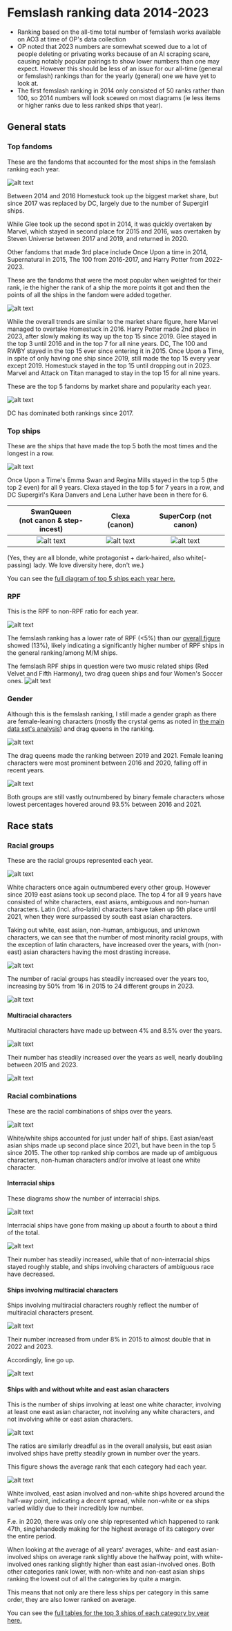 # Femslash ranking data 2014-2023 

- Ranking based on the all-time total number of femslash works available on AO3 at time of OP's data collection
- OP noted that 2023 numbers are somewhat scewed due to a lot of people deleting or privating works because of an AI scraping scare, causing notably popular pairings to show lower numbers than one may expect. However this should be less of an issue for our all-time (general or femslash) rankings than for the yearly (general) one we have yet to look at.
- The first femslash ranking in 2014 only consisted of 50 ranks rather than 100, so 2014 numbers will look scewed on most diagrams (ie less items or higher ranks due to less ranked ships that year).

## General stats

### Top fandoms

These are the fandoms that accounted for the most ships in the femslash ranking each year.

![alt text](ao3_femslash_rankings_charts/femslash_fandom_market_share_2014_2023.png)

Between 2014 and 2016 Homestuck took up the biggest market share, but since 2017 was replaced by DC, largely due to the number of Supergirl ships.

While Glee took up the second spot in 2014, it was quickly overtaken by Marvel, which stayed in second place for 2015 and 2016, was overtaken by Steven Universe between 2017 and 2019, and returned in 2020. 

Other fandoms that made 3rd place include Once Upon a time in 2014, Supernatural in 2015, The 100 from 2016-2017, and Harry Potter from 2022-2023.

These are the fandoms that were the most popular when weighted for their rank, ie the higher the rank of a ship the more points it got and then the points of all the ships in the fandom were added together.

![alt text](ao3_femslash_rankings_charts/femslash_fandom_popularity_2014_2023.png)

While the overall trends are similar to the market share figure, here Marvel managed to overtake Homestuck in 2016.
Harry Potter made 2nd place in 2023, after slowly making its way up the top 15 since 2019. 
Glee stayed in the top 3 until 2016 and in the top 7 for all nine years. 
DC, The 100 and RWBY stayed in the top 15 ever since entering it in 2015. 
Once Upon a Time, in spite of only having one ship since 2019, still made the top 15 every year except 2019. 
Homestuck stayed in the top 15 until dropping out in 2023.
Marvel and Attack on Titan managed to stay in the top 15 for all nine years. 

These are the top 5 fandoms by market share and popularity each year.

![alt text](ao3_femslash_rankings_charts/femslash_top_fandoms_2014_2023.png)

DC has dominated both rankings since 2017.

### Top ships

These are the ships that have made the top 5 both the most times and the longest in a row.

![alt text](ao3_femslash_rankings_charts/femslash_longest_running_ships_2014_2023.png)

Once Upon a Time's Emma Swan and Regina Mills stayed in the top 5 (the top 2 even) for all 9 years. Clexa stayed in the top 5 for 7 years in a row, and DC Supergirl's Kara Danvers and Lena Luther have been in there for 6.

SwanQueen<br>(not canon & step-incest) | Clexa (canon) | SuperCorp (not canon)
:-------------------------:|:-------------------------:|:-------------------------:
![alt text](../ship_photos/swanqueen_2.jpg) | ![alt text](../ship_photos/clexa_2.png) | ![alt text](../ship_photos/supercorp_2_cropped.png)

(Yes, they are all blonde, white protagonist + dark-haired, also white(-passing) lady. We love diversity here, don't we.)

You can see the [full diagram of top 5 ships each year here.](ao3_femslash_rankings_charts/femslash_top_ships_2014_2023.png)

### RPF

This is the RPF to non-RPF ratio for each year.

![alt text](ao3_femslash_rankings_charts/femslash_rpf_2014_2023.png)

The femslash ranking has a lower rate of RPF (<5%) than our [overall figure](../ao3_all_data_2013_2023/ao3_all_data_charts/all_ao3_ranked_ships_rpf_vs_fic_2013_2023.png) showed (13%), likely indicating a significantly higher number of RPF ships in the general ranking/among M/M ships. 

The femslash RPF ships in question were two music related ships (Red Velvet and Fifth Harmony), two drag queen ships and four Women's Soccer ones. 
![alt text](ao3_femslash_rankings_charts/femslash_rpf_by_gender_combo_2014_2023.png)

### Gender

Although this is the femslash ranking, I still made a gender graph as there are female-leaning characters (mostly the crystal gems as noted in [the main data set's analysis](../ao3_all_data_2013_2023/analysis_2013_2023_overall_data.md)) and drag queens in the ranking.

![alt text](ao3_femslash_rankings_charts/femslash_gender_stats/femslash_gender_distribution_2014_2023.png)

The drag queens made the ranking between 2019 and 2021. Female leaning characters were most prominent between 2016 and 2020, falling off in recent years.

![alt text](ao3_femslash_rankings_charts/femslash_gender_stats/femslash_gender_minority_distr_2014_2023.png)

Both groups are still vastly outnumbered by binary female characters whose lowest percentages hovered around 93.5% between 2016 and 2021.

## Race stats

### Racial groups

These are the racial groups represented each year.

![alt text](ao3_femslash_rankings_charts/femslash_race_stats/femslash_racial_distribution_2014_2023.png)

White characters once again outnumbered every other group. However since 2019 east asians took up second place. The top 4 for all 9 years have consisted of white characters, east asians, ambiguous and non-human characters. Latin (incl. afro-latin) characters have taken up 5th place until 2021, when they were surpassed by south east asian characters.

Taking out white, east asian, non-human, ambiguous, and unknown characters, we can see that the number of most minority racial groups, with the exception of latin characters, have increased over the years, with (non-east) asian characters having the most drasting increase.

![alt text](ao3_femslash_rankings_charts/femslash_race_stats/femslash_racial_minority_distr_2014_2023.png)

The number of racial groups has steadily increased over the years too, increasing by 50% from 16 in 2015 to 24 different groups in 2023.

![alt text](ao3_femslash_rankings_charts/femslash_race_stats/femslash_racial_groups_no_2014_2023.png)

#### Multiracial characters

Multiracial characters have made up between 4% and 8.5% over the years.

![alt text](ao3_femslash_rankings_charts/femslash_race_stats/femslash_multi_char_pies_2014_2023.png)

Their number has steadily increased over the years as well, nearly doubling between 2015 and 2023.

![alt text](ao3_femslash_rankings_charts/femslash_race_stats/femslash_multi_char_line_2014_2023.png)

### Racial combinations

These are the racial combinations of ships over the years.

![alt text](ao3_femslash_rankings_charts/femslash_race_stats/femslash_race_combo_distr_2014_2023.png)

White/white ships accounted for just under half of ships. East asian/east asian ships made up second place since 2021, but have been in the top 5 since 2015. The other top ranked ship combos are made up of ambiguous characters, non-human characters and/or involve at least one white character.

#### Interracial ships

These diagrams show the number of interracial ships.

![alt text](ao3_femslash_rankings_charts/femslash_race_stats/femslash_interracial_ships_pies_2014_2023.png)

Interracial ships have gone from making up about a fourth to about a third of the total.

![alt text](ao3_femslash_rankings_charts/femslash_race_stats/femslash_interracial_ships_lines_2014_2023.png)

Their number has steadily increased, while that of non-interracial ships stayed roughly stable, and ships involving characters of ambiguous race have decreased.

#### Ships involving multiracial characters

Ships involving multiracial characters roughly reflect the number of multiracial characters present.

![alt text](ao3_femslash_rankings_charts/femslash_race_stats/femslash_multi_involved_ships_pies_2014_2023.png)

Their number increased from under 8% in 2015 to almost double that in 2022 and 2023.

Accordingly, line go up.

![alt text](ao3_femslash_rankings_charts/femslash_race_stats/femslash_multi_involved_ships_line_2014_2023.png)

#### Ships with and without white and east asian characters

This is the number of ships involving at least one white character, involving at least one east asian character, not involving any white characters, and not involving white or east asian characters.

![alt text](ao3_femslash_rankings_charts/femslash_race_stats/femslash_non_white_distr_2014_2023.png)

The ratios are similarly dreadful as in the overall analysis, but east asian involved ships have pretty steadily grown in number over the years.

This figure shows the average rank that each category had each year.

![alt text](ao3_femslash_rankings_charts/femslash_race_stats/femslash_non_white_avg_ranks_2014_2023.png)

White involved, east asian involved and non-white ships hovered around the half-way point, indicating a decent spread, while non-white or ea ships varied wildly due to their incredibly low number. 

F.e. in 2020, there was only one ship represented which happened to rank 47th, singlehandedly making for the highest average of its category over the entire period.

When looking at the average of all years' averages, white- and east asian-involved ships on average rank slightly above the halfway point, with white-involved ones ranking slightly higher than east asian-involved ones.
Both other categories rank lower, with non-white and non-east asian ships ranking the lowest out of all the categories by quite a margin.

This means that not only are there less ships per category in this same order, they are also lower ranked on average.

You can see the [full tables for the top 3 ships of each category by year here.](ao3_femslash_rankings_charts/femslash_race_stats/femslash_non_white_top_ships_2014_2023.png)